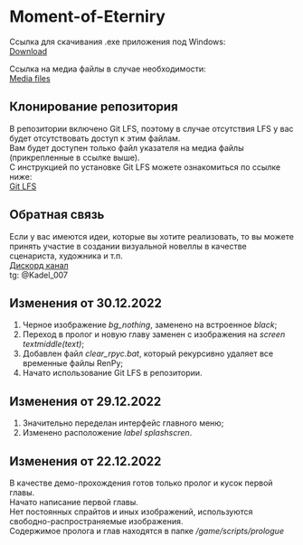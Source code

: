 # Moment-of-Eterniry

Ссылка для скачивания .exe приложения под Windows:  
[Download](https://disk.yandex.ru/d/YFG8g5Rx18JlzA)  

Ссылка на медиа файлы в случае необходимости:  
[Media files](https://disk.yandex.ru/d/rOes6f58jpRrWg)  

## Клонирование репозитория
В репозитории включено Git LFS, поэтому в случае отсутствия LFS у вас будет отсутствовать доступ к этим файлам.  
Вам будет доступен только файл указателя на медиа файлы (прикрепленные в ссылке выше).  
С инструкцией по установке Git LFS можете ознакомиться по ссылке ниже:  
[Git LFS](https://docs.github.com/ru/repositories/working-with-files/managing-large-files/installing-git-large-file-storage)  

## Обратная связь

Если у вас имеются идеи, которые вы хотите реализовать, то вы можете принять участие в создании визуальной новеллы в качестве сценариста, художника и т.п.  
[Дискорд канал](https://discord.gg/YbeeBtkxBA)  
tg: @Kadel_007  

## Изменения от 30.12.2022
1. Черное изображение *bg_nothing*, заменено на встроенное *black*;  
2. Переход в пролог и новую главу заменен с изображения на *screen textmiddle(text)*;  
3. Добавлен файл *clear_rpyc.bat*, который рекурсивно удаляет все временные файлы RenPy;  
4. Начато использование Git LFS в репозитории.  

## Изменения от 29.12.2022
1. Значительно переделан интерфейс главного меню;  
2. Изменено расположение *label splashscren*.  

## Изменения от 22.12.2022

В качестве демо-прохождения готов только пролог и кусок первой главы.  
Начато написание первой главы.  
Нет постоянных спрайтов и иных изображений, используются свободно-распространяемые изображения.  
Содержимое пролога и глав находятся в папке */game/scripts/prologue*
